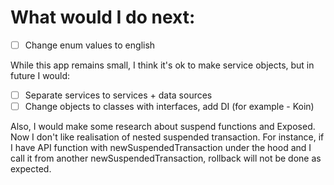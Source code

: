 # What would I do next:

- [ ] Change enum values to english

While this app remains small, I think it's ok to make service objects, but in future I would:

- [ ] Separate services to services + data sources
- [ ] Change objects to classes with interfaces, add DI (for example - Koin)

Also, I would make some research about suspend functions and Exposed. Now I don't like realisation
of nested suspended transaction. For instance, if I have API function with newSuspendedTransaction under
the hood and I call it from another newSuspendedTransaction, rollback will not be done as expected.
